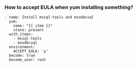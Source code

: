 ### How to accept EULA when yum installing something?

```
- name: Install mssql-tools and msodbcsql
  yum:
    name: "{{ item }}"
    state: present
  with_items:
    - mssql-tools
    - msodbcsql
  environment:
    ACCEPT_EULA: 'y'
  become: true
  become_user: root
```
